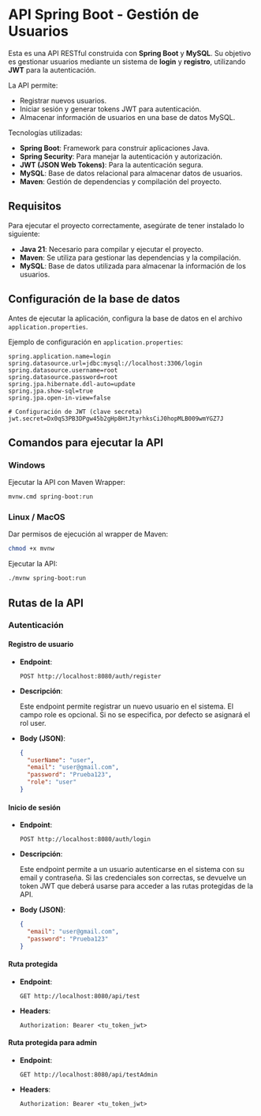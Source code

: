 # API Spring Boot - Gestión de Usuarios  

Esta es una API RESTful construida con **Spring Boot** y **MySQL**. Su objetivo es gestionar usuarios mediante un sistema de **login** y **registro**, utilizando **JWT** para la autenticación.  

La API permite:  
- Registrar nuevos usuarios.  
- Iniciar sesión y generar tokens JWT para autenticación.  
- Almacenar información de usuarios en una base de datos MySQL.  

Tecnologías utilizadas:  
- **Spring Boot**: Framework para construir aplicaciones Java.  
- **Spring Security**: Para manejar la autenticación y autorización.  
- **JWT (JSON Web Tokens)**: Para la autenticación segura.  
- **MySQL**: Base de datos relacional para almacenar datos de usuarios.  
- **Maven**: Gestión de dependencias y compilación del proyecto.  

## Requisitos  

Para ejecutar el proyecto correctamente, asegúrate de tener instalado lo siguiente:  

- **Java 21**: Necesario para compilar y ejecutar el proyecto.  
- **Maven**: Se utiliza para gestionar las dependencias y la compilación.  
- **MySQL**: Base de datos utilizada para almacenar la información de los usuarios.  

## Configuración de la base de datos  

Antes de ejecutar la aplicación, configura la base de datos en el archivo `application.properties`.  

Ejemplo de configuración en `application.properties`:  

```properties
spring.application.name=login
spring.datasource.url=jdbc:mysql://localhost:3306/login
spring.datasource.username=root
spring.datasource.password=root
spring.jpa.hibernate.ddl-auto=update
spring.jpa.show-sql=true
spring.jpa.open-in-view=false

# Configuración de JWT (clave secreta)
jwt.secret=Dx0qS3PB3DPgw45b2gHp8HtJtyrhksCiJ0hopMLB009wmYGZ7J
```

## Comandos para ejecutar la API  

### Windows  

Ejecutar la API con Maven Wrapper:  

```sh
mvnw.cmd spring-boot:run
```

### Linux / MacOS  

Dar permisos de ejecución al wrapper de Maven:  

```sh
chmod +x mvnw
```

Ejecutar la API:  

```sh
./mvnw spring-boot:run
```


## Rutas de la API  

### **Autenticación**  

#### **Registro de usuario**  

- **Endpoint**:  
  ```http
  POST http://localhost:8080/auth/register
  ```
- **Descripción**:

    Este endpoint permite registrar un nuevo usuario en el sistema. El campo role es opcional. Si no se especifica, por defecto se asignará el rol user.
- **Body (JSON)**:  
  ```json
  {
    "userName": "user",
    "email": "user@gmail.com",
    "password": "Prueba123",
    "role": "user"
  }
  ```

#### **Inicio de sesión**  

- **Endpoint**:  
  ```http
  POST http://localhost:8080/auth/login
  ```
- **Descripción**:

    Este endpoint permite a un usuario autenticarse en el sistema con su email y contraseña. Si las credenciales son correctas, se devuelve un token JWT que deberá usarse para acceder a las rutas protegidas de la API.
- **Body (JSON)**:  
  ```json
  {
    "email": "user@gmail.com",
    "password": "Prueba123"
  }
  ```

#### **Ruta protegida**  

- **Endpoint**:  
  ```http
  GET http://localhost:8080/api/test
  ```
- **Headers**:  
  ```
  Authorization: Bearer <tu_token_jwt>
  ```

#### **Ruta protegida para admin**  

- **Endpoint**:  
  ```http
  GET http://localhost:8080/api/testAdmin
  ```
- **Headers**:  
  ```
  Authorization: Bearer <tu_token_jwt>
  ```